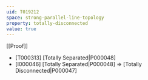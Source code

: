 ```yaml
---
uid: T019212
space: strong-parallel-line-topology
property: totally-disconnected
value: true
---
```

[[Proof]]

* [T000313] [Totally Separated|P000048]
* [I000046] [Totally Separated|P000048] => [Totally Disconnected|P000047]

